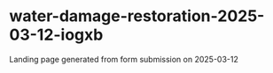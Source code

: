# water-damage-restoration-2025-03-12-iogxb
Landing page generated from form submission on 2025-03-12
